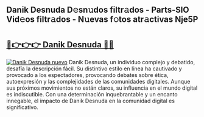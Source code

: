 ## Danik Desnuda D𝚎sn𝚞dos filtr𝚊dos - Parts-SlO Vid𝚎os filtr𝚊dos - N𝚞evas f𝚘tos atr𝚊ctivas Nje5P

# <h2><a href="http://mbcvk9g.tromn.icu/?c=Danik+Desnuda">🔗👉👉👉 Danik Desnuda 🔗🔗</a></h2>

[![Danik Desnuda nuevo](https://i.imgur.com/pEAQMta.gif)](http://mbcvk9g.tromn.icu/?c=Danik+Desnuda)
Danik Desnuda, un individuo complejo y debatido, desafía la descripción fácil. Su distintivo estilo en línea ha cautivado y provocado a los espectadores, provocando debates sobre ética, autoexpresión y las complejidades de las comunidades digitales. Aunque sus próximos movimientos no están claros, su influencia en el mundo digital es indiscutible. Con una determinación inquebrantable y un encanto innegable, el impacto de Danik Desnuda en la comunidad digital es significativo.
